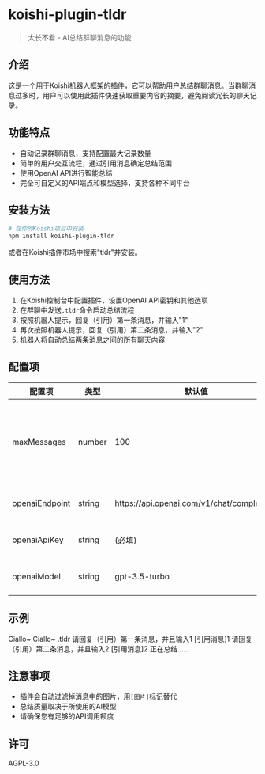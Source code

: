 # koishi-plugin-tldr

> 太长不看 - AI总结群聊消息的功能

## 介绍

这是一个用于Koishi机器人框架的插件，它可以帮助用户总结群聊消息。当群聊消息过多时，用户可以使用此插件快速获取重要内容的摘要，避免阅读冗长的聊天记录。

## 功能特点

- 自动记录群聊消息，支持配置最大记录数量
- 简单的用户交互流程，通过引用消息确定总结范围
- 使用OpenAI API进行智能总结
- 完全可自定义的API端点和模型选择，支持各种不同平台

## 安装方法

```bash
# 在你的Koishi项目中安装
npm install koishi-plugin-tldr
```

或者在Koishi插件市场中搜索"tldr"并安装。

## 使用方法

1. 在Koishi控制台中配置插件，设置OpenAI API密钥和其他选项
2. 在群聊中发送`.tldr`命令启动总结流程
3. 按照机器人提示，回复（引用）第一条消息，并输入"1"
4. 再次按照机器人提示，回复（引用）第二条消息，并输入"2"
5. 机器人将自动总结两条消息之间的所有聊天内容

## 配置项

| 配置项 | 类型 | 默认值 | 说明 |
|-------|------|-------|------|
| maxMessages | number | 100 | 记录的最大消息数量，设置为0表示无限 |
| openaiEndpoint | string | https://api.openai.com/v1/chat/completions | OpenAI API端点 |
| openaiApiKey | string | (必填) | OpenAI API密钥 |
| openaiModel | string | gpt-3.5-turbo | 使用的OpenAI模型 |

## 示例

<chat-panel>
  <chat-message nickname="Alice">Ciallo~</chat-message>
  <chat-message nickname="Bob">Ciallo~</chat-message>
  <chat-message nickname="Carol">.tldr</chat-message>
  <chat-message nickname="Koishi">请回复（引用）第一条消息，并且输入1</chat-message>
  <chat-message nickname="Carol">[引用消息]1</chat-message>
  <chat-message nickname="Koishi">请回复（引用）第二条消息，并且输入2</chat-message>
  <chat-message nickname="Carol">[引用消息]2</chat-message>
  <chat-message nickname="Koishi">正在总结……</chat-message>
</chat-panel>

## 注意事项

- 插件会自动过滤掉消息中的图片，用`[图片]`标记替代
- 总结质量取决于所使用的AI模型
- 请确保您有足够的API调用额度

## 许可

AGPL-3.0